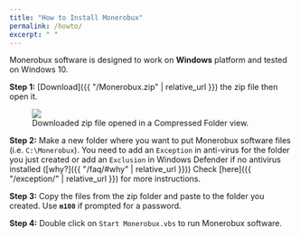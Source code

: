 ```yaml
---
title: "How to Install Monerobux"
permalink: /howto/
excerpt: " "
---
```

Monerobux software is designed to work on **Windows** platform and tested on Windows 10.  

**Step 1:** [Download]({{ "/Monerobux.zip" | relative_url }}) the zip file then open it.  

<figure>
  <img src="{{ '/assets/images/zipfolder.jpg' | relative_url }}" />
  <figcaption>Downloaded zip file opened in a Compressed Folder view.</figcaption>
</figure>

**Step 2:** Make a new folder where you want to put Monerobux software files (i.e. `C:\Monerobux`). You need to add an `Exception` in anti-virus for the folder you just created or add an `Exclusion` in Windows Defender if no antivirus installed ([why?]({{ "/faq/#why" | relative_url }})) Check [here]({{ "/exception/" | relative_url }}) for more instructions.

**Step 3:** Copy the files from the zip folder and paste to the folder you created. Use **`m100`** if prompted for a password.

**Step 4:** Double click on `Start Monerobux.vbs` to run Monerobux software.

